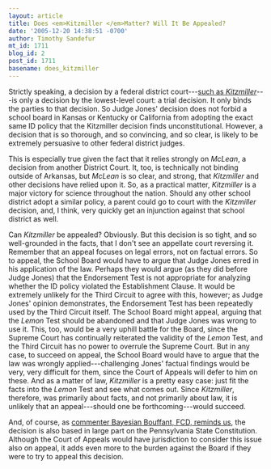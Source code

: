 ```yaml
---
layout: article
title: Does <em>Kitzmiller </em>Matter? Will It Be Appealed?
date: '2005-12-20 14:38:51 -0700'
author: Timothy Sandefur
mt_id: 1711
blog_id: 2
post_id: 1711
basename: does_kitzmiller
---
```

Strictly speaking, a decision by a federal district court---<a href="http://www.pandasthumb.org/archives/2005/12/what_the_dover.html">such as <em>Kitzmiller</em></a>---is only a decision by the lowest-level court: a trial decision. It only binds the parties to that decision. So Judge Jones' decision does not forbid a school board in Kansas or Kentucky or California from adopting the exact same ID policy that the Kitzmiller decision finds unconstitutional. However, a decision that is so thorough, and so convincing, and so clear, is likely to be extremely persuasive to other federal district judges. 

<!--more-->

This is especially true given the fact that it relies strongly on <em>McLean</em>, a decision from another District Court. It, too, is technically not binding outside of Arkansas, but <em>McLean </em>is so clear, and strong, that <em>Kitzmiller </em>and other decisions have relied upon it. So, as a practical matter, <em>Kitzmiller </em>is a major victory for science throughout the nation. Should any other school district adopt a similar policy, a parent could go to court with the <em>Kitzmiller </em>decision, and, I think, very quickly get an injunction against that school district as well.

Can <em>Kitzmiller </em>be appealed? Obviously. But this decision is so tight, and so well-grounded in the facts, that I don't see an appellate court reversing it. Remember that an appeal focuses on legal errors, not on factual errors. So to appeal, the School Board would have to argue that Judge Jones erred in his application of the law. Perhaps they would argue (as they did before Judge Jones) that the Endorsement Test is not appropriate for analyzing whether the ID policy violated the Establishment Clause. It would be extremely unlikely for the Third Circuit to agree with this, however; as Judge Jones' opinion demonstrates, the Endorsement Test has been repeatedly used by the Third Circuit itself. The School Board might appeal, arguing that the <em>Lemon </em>Test should be abandoned and that Judge Jones was wrong to use it. This, too, would be a very uphill battle for the Board, since the Supreme Court has continually reiterated the validity of the <em>Lemon </em>Test, and the Third Circuit has no power to overrule the Supreme Court. But in any case, to succeed on appeal, the School Board would have to argue that the law was wrongly applied---challenging Jones' factual findings would be very, very difficult for them, since the Court of Appeals will defer to him on these. And as a matter of law, <em>Kitzmiller </em>is a pretty easy case: just fit the facts into the <em>Lemon </em>Test and see what comes out. Since <em>Kitzmiller</em>, therefore, was primarily about facts, and not primarily about law, it is unlikely that an appeal---should one be forthcoming---would succeed.

And, of course, as <a href="http://www.pandasthumb.org/archives/2005/12/what_the_dover.html#comment-63568">commenter Bayesian Bouffant, FCD, reminds us,</a> the decision is also based in large part on the Pennsylvania State Constitution. Although the Court of Appeals would have jurisdiction to consider this issue also on appeal, it adds even more to the burden against the Board if they were to try to appeal this decision.
